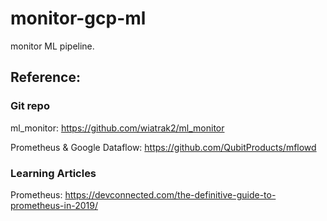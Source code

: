# monitor-gcp-ml
monitor ML pipeline.

## Reference:
### Git repo
ml_monitor: https://github.com/wiatrak2/ml_monitor

Prometheus & Google Dataflow: https://github.com/QubitProducts/mflowd

### Learning Articles
Prometheus: https://devconnected.com/the-definitive-guide-to-prometheus-in-2019/

